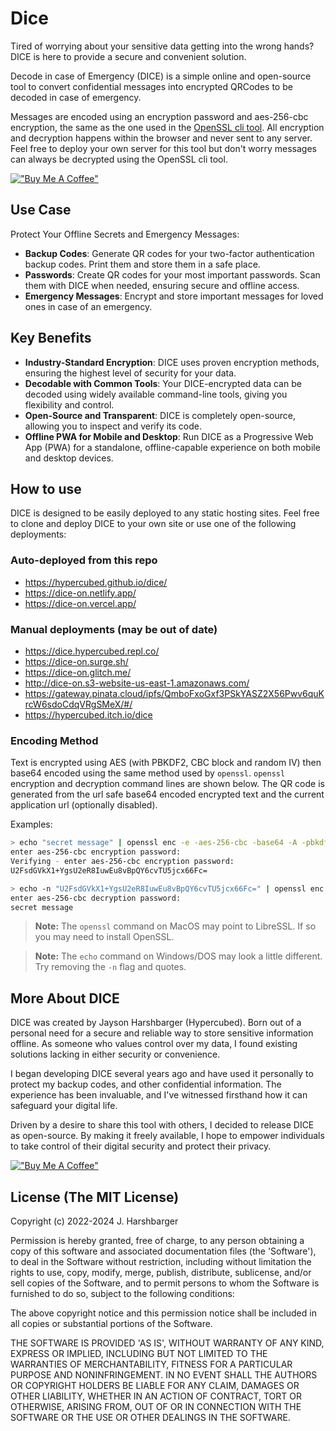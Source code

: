 # Dice

Tired of worrying about your sensitive data getting into the wrong hands? DICE is here to provide a secure and convenient solution.

Decode in case of Emergency (DICE) is a simple online and open-source tool to convert confidential messages into encrypted QRCodes to be decoded in case of emergency.

Messages are encoded using an encryption password and aes-256-cbc encryption, the same as the one used in the [OpenSSL cli tool](https://wiki.openssl.org/index.php/Command_Line_Utilities). All encryption and decryption happens within the browser and never sent to any server. Feel free to deploy your own server for this tool but don't worry messages can always be decrypted using the OpenSSL cli tool.

[!["Buy Me A Coffee"](https://www.buymeacoffee.com/assets/img/custom_images/orange_img.png)](https://www.buymeacoffee.com/hypercubed)

## Use Case

Protect Your Offline Secrets and Emergency Messages:

- **Backup Codes**: Generate QR codes for your two-factor authentication backup codes. Print them and store them in a safe place.
- **Passwords**: Create QR codes for your most important passwords. Scan them with DICE when needed, ensuring secure and offline access.
- **Emergency Messages**: Encrypt and store important messages for loved ones in case of an emergency.

## Key Benefits

- **Industry-Standard Encryption**: DICE uses proven encryption methods, ensuring the highest level of security for your data.
- **Decodable with Common Tools**: Your DICE-encrypted data can be decoded using widely available command-line tools, giving you flexibility and control.
- **Open-Source and Transparent**: DICE is completely open-source, allowing you to inspect and verify its code.
- **Offline PWA for Mobile and Desktop**: Run DICE as a Progressive Web App (PWA) for a standalone, offline-capable experience on both mobile and desktop devices.

## How to use

DICE is designed to be easily deployed to any static hosting sites. Feel free to clone and deploy DICE to your own site or use one of the following deployments:

### Auto-deployed from this repo

- https://hypercubed.github.io/dice/
- https://dice-on.netlify.app/
- https://dice-on.vercel.app/

### Manual deployments (may be out of date)

- https://dice.hypercubed.repl.co/
- https://dice-on.surge.sh/
- https://dice-on.glitch.me/
- http://dice-on.s3-website-us-east-1.amazonaws.com/
- https://gateway.pinata.cloud/ipfs/QmboFxoGxf3PSkYASZ2X56Pwv6quKrcW6sdoCdqVRgSMeX/#/
- https://hypercubed.itch.io/dice

### Encoding Method

Text is encrypted using AES (with PBKDF2, CBC block and random IV) then base64 encoded using the same method used by `openssl`. `openssl` encryption and decryption command lines are shown below. The QR code is generated from the url safe base64 encoded encrypted text and the current application url (optionally disabled).

Examples:

```sh
> echo "secret message" | openssl enc -e -aes-256-cbc -base64 -A -pbkdf2
enter aes-256-cbc encryption password:
Verifying - enter aes-256-cbc encryption password:
U2FsdGVkX1+YgsU2eR8IuwEu8vBpQY6cvTU5jcx66Fc=

> echo -n "U2FsdGVkX1+YgsU2eR8IuwEu8vBpQY6cvTU5jcx66Fc=" | openssl enc -d -aes-256-cbc -base64 -A -pbkdf2
enter aes-256-cbc decryption password:
secret message
```

> **Note:** The `openssl` command on MacOS may point to LibreSSL. If so you may need to install OpenSSL.

> **Note:** The `echo` command on Windows/DOS may look a little different. Try removing the `-n` flag and quotes.

## More About DICE

DICE was created by Jayson Harshbarger (Hypercubed).  Born out of a personal need for a secure and reliable way to store sensitive information offline.  As someone who values control over my data, I found existing solutions lacking in either security or convenience.

I began developing DICE several years ago and have used it personally to protect my backup codes, and other confidential information. The experience has been invaluable, and I've witnessed firsthand how it can safeguard your digital life.

Driven by a desire to share this tool with others, I decided to release DICE as open-source. By making it freely available, I hope to empower individuals to take control of their digital security and protect their privacy.

[!["Buy Me A Coffee"](https://www.buymeacoffee.com/assets/img/custom_images/orange_img.png)](https://www.buymeacoffee.com/hypercubed)

## License (The MIT License)

Copyright (c) 2022-2024 J. Harshbarger

Permission is hereby granted, free of charge, to any person obtaining
a copy of this software and associated documentation files (the
'Software'), to deal in the Software without restriction, including
without limitation the rights to use, copy, modify, merge, publish,
distribute, sublicense, and/or sell copies of the Software, and to
permit persons to whom the Software is furnished to do so, subject to
the following conditions:

The above copyright notice and this permission notice shall be
included in all copies or substantial portions of the Software.

THE SOFTWARE IS PROVIDED 'AS IS', WITHOUT WARRANTY OF ANY KIND,
EXPRESS OR IMPLIED, INCLUDING BUT NOT LIMITED TO THE WARRANTIES OF
MERCHANTABILITY, FITNESS FOR A PARTICULAR PURPOSE AND NONINFRINGEMENT.
IN NO EVENT SHALL THE AUTHORS OR COPYRIGHT HOLDERS BE LIABLE FOR ANY
CLAIM, DAMAGES OR OTHER LIABILITY, WHETHER IN AN ACTION OF CONTRACT,
TORT OR OTHERWISE, ARISING FROM, OUT OF OR IN CONNECTION WITH THE
SOFTWARE OR THE USE OR OTHER DEALINGS IN THE SOFTWARE.
